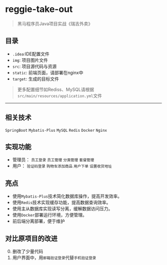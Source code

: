 # reggie-take-out

> 黑马程序员Java项目实战《瑞吉外卖》
>

## 目录

- `.idea`:IDE配置文件
- `img`: 项目图片文件
- `src`: 项目源代码与资源
- `static`: 前端页面，请部署在nginx中
- `target`: 生成的目标文件

> 更多配置细节如Rediss、MySQL请根据
> `src/main/resources/application.yml`文件
---

## 相关技术

`SpringBoot` `Mybatis-Plus` `MySQL` `Redis` `Docker` `Nginx`

## 实现功能

- 管理员：
  `员工登录` `员工管理` `分类管理` `套餐管理`
- 用户：
  `验证码登录` `购物车添加商品` `用户下单` `设置收货地址`

## 亮点

- 使用`Mybatis-Plus`技术简化数据库操作，提高开发效率。
- 使用`Redis`技术实现缓存功能，提高数据查询效率。
- 使用主从数据库实现读写分离，缓解数据访问压力。
- 使用`Docker`部署运行环境，方便管理。
- 前后端分离部署，便于维护
## 对比原项目的改进

0. 删改了少量代码
1. 用户界面中，用`邮箱验证登录`代替`手机验证登录`

